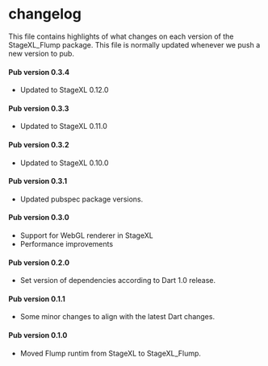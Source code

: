 # changelog

This file contains highlights of what changes on each version of the StageXL_Flump
package. This file is normally updated whenever we push a new version to pub.

#### Pub version 0.3.4
  * Updated to StageXL 0.12.0
  
#### Pub version 0.3.3
  * Updated to StageXL 0.11.0
  
#### Pub version 0.3.2
  * Updated to StageXL 0.10.0
  
#### Pub version 0.3.1
  * Updated pubspec package versions.

#### Pub version 0.3.0
  * Support for WebGL renderer in StageXL
  * Performance improvements
  
#### Pub version 0.2.0
  * Set version of dependencies according to Dart 1.0 release.

#### Pub version 0.1.1
  * Some minor changes to align with the latest Dart changes.

#### Pub version 0.1.0
  * Moved Flump runtim from StageXL to StageXL_Flump.

